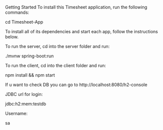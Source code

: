 Getting Started
To install this Timesheet application, run the following commands:

cd Timesheet-App

To install all of its dependencies and start each app, follow the instructions below.


To run the server, cd into the server folder and run:

./mvnw spring-boot:run


To run the client, cd into the client folder and run:

npm install && npm start



If u want to check DB you can go to http://localhost:8080/h2-console

JDBC url for login:

jdbc:h2:mem:testdb

Username:

sa

